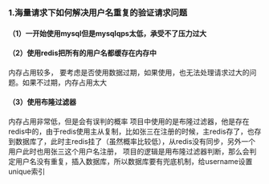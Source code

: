 ### 1.海量请求下如何解决用户名重复的验证请求问题
#### （1）一开始使用mysql但是mysqlqps太低，承受不了压力过大
#### （2）使用redis把所有的用户名都缓存在内存中
内存占用较多，
要考虑是否使用数据过期，如果使用，也无法处理请求过大的问题。如果不过期，内存占用太大
#### （3）使用布隆过滤器
内存占用非常低，但是会有误判的概率
项目中使用的是布隆过滤器，他是存在redis中的，由于redis使用主从复制，比如张三在注册的时候，主redis存了，也存到数据库了，此时主redis挂了（虽然概率比较低），从redis没有同步，另外一个用户此时也用张三这个用户名注册，
项目的逻辑是用布隆过滤器判断，那么会判定用户名没有重复，插入数据库，所以数据库要有兜底机制，给username设置unique索引
